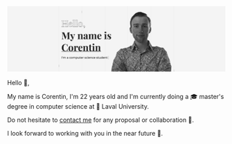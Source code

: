 [![Corentin Chabeau](cover.png)](https://www.chabcor.com/)

Hello :wave:,

My name is Corentin, I'm 22 years old and I'm currently doing a :mortar_board: master's degree in computer science at :school: Laval University.

Do not hesitate to [contact me](https://www.chabcor.com/#contact) for any proposal or collaboration :jigsaw:.

I look forward to working with you in the near future :crystal_ball:.
